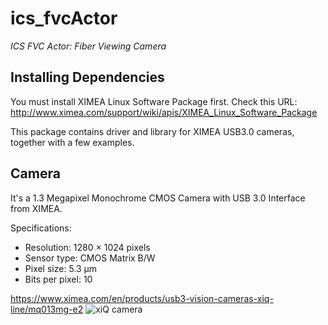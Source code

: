 # ics_fvcActor
*ICS FVC Actor: Fiber Viewing Camera*

## Installing Dependencies

You must install XIMEA Linux Software Package first. Check this URL:
<http://www.ximea.com/support/wiki/apis/XIMEA_Linux_Software_Package>

This package contains driver and library for XIMEA USB3.0 cameras, together with a few examples.

## Camera

It's a 1.3 Megapixel Monochrome CMOS Camera with USB 3.0 Interface from XIMEA.

Specifications:
* Resolution: 1280 × 1024 pixels
* Sensor type: CMOS Matrix B/W
* Pixel size: 5.3 µm
* Bits per pixel:	10

<https://www.ximea.com/en/products/usb3-vision-cameras-xiq-line/mq013mg-e2>
![xiQ camera](https://www.ximea.com/components/com_virtuemart/shop_image/product/MQ013MG_E2_55a7c96a46231.png)
